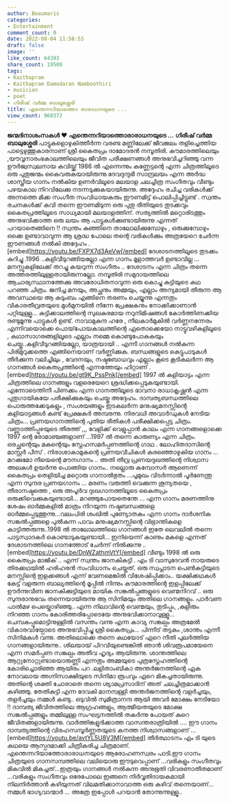 ```yaml
---
author: Beaumaris
categories:
- Entertainment
comment_count: 0
date: 2022-08-04 11:58:53
draft: false
image: ''
like_count: 64303
share_count: 19508
tags:
- Kaithapram
- Kaithapram Damodaran Namboothiri
- musician
- poet
- ഗിരീഷ് വർമ്മ ബാലുശ്ശേരി
title: എന്തെന്നറിയാത്തൊ രാരാധനയുടെ ...
view_count: 960372
---
```


**ജന്മദിനാശംസകൾ ❤** **എന്തെന്നറിയാത്തൊരാരാധനയുടെ ...** **ഗിരീഷ് വർമ്മ ബാലുശ്ശേരി** പാട്ടുകളൊഴുകിത്തീർന്ന വരണ്ട മണ്ണിലേക്ക് ജീവജലം തളിച്ചെത്തിയ പാട്ടെഴുത്തുകാരനാണ് ശ്രീ കൈതപ്രം ദാമോദരൻ നമ്പൂതിരി. കൗമാരത്തിലെയും ,യൗവ്വനാരംഭകാലത്തിലെയും ജീവിത പരീക്ഷണങ്ങൾ അനുഭവിച്ചറിഞ്ഞു വന്ന ഊർജ്വസ്വലനായ കവിയ്ക്ക് 1986 ൽ എന്നെന്നും കണ്ണേട്ടന്റെ എന്ന ചിത്രത്തിലൂടെ ഒരു പുതുജന്മം കൈവരുകയായിരുന്നു.ദേവദുന്ദുഭീ സാന്ദ്രലയം എന്ന അർദ്ധ ശാസ്ത്രീയ ഗാനം നൽകിയ ഉണർവിലൂടെ മലയാള ചലച്ചിത്ര സംഗീതവും വീണ്ടും പഴയകാല നിറവിലേക്കു നടന്നടുക്കുകയായിരുന്നു. അദ്ദേഹം രചിച്ച വരികൾക്ക് അന്നത്തെ മിക്ക സംഗീത സംവിധായകരും ഈണമിട്ട് പൊലിപ്പിച്ചിട്ടുണ്ട് . സ്വന്തം രചനകൾക്ക് കവി തന്നെ ഈണമിടുന്ന ഒരു പുതു രീതിയുടെ തുടക്കവും കൈതപ്രത്തിലൂടെ സാധ്യമായി മലയാളത്തിന്. സത്യത്തിൽ മറ്റൊരിടത്തും അനുഭവിക്കാത്ത ഒരു ലയം ആ പാട്ടുകൾക്കുണ്ടായിരുന്നു എന്നത് പറയാതെങ്ങിനെ !! സ്വന്തം കുഞ്ഞിനെ താലോലിക്കുമ്പോഴും , ഒരുക്കുമ്പോഴും ഒക്കെ ഉണ്ടാവാവുന്ന ആ ശ്രദ്ധ പോലെ തന്റെ വരികൾക്കും അത്രയേറെ ചേർന്ന ഈണങ്ങൾ നൽകി അദ്ദേഹം . [embed]https://youtu.be/FXPX7d3AeVw[/embed] ദേശാടനത്തിലൂടെ തുടക്കം കുറിച്ചു .1996 ..കളിവീടുറങ്ങിയല്ലോ എന്ന ഗാനം മൂളാത്തവർ ഉണ്ടാവില്ല ... മനസ്സുകളിലേക്ക് തറച്ചു കയറുന്ന സംഗീതം .. ദേശാടനം എന്ന ചിത്രം തന്നെ അത്തരത്തിലുള്ളതായിരുന്നല്ലോ. നമ്പൂതിരി സമുദായത്തിലെ ആചാര്യസ്ഥാനത്തേക്കു അവരോധിതനാവുന്ന ഒരു കൊച്ചു കുട്ടിയുടെ കഥ പറഞ്ഞ ചിത്രം. ജനിച്ച മനയും, അച്ഛനും അമ്മയും, എല്ലാം അന്യമായി തീരുന്ന ആ അവസ്ഥയെ ആ കുടുംബം എങ്ങിനെ തരണം ചെയ്യുന്നു എന്നതും വികാരതീവ്രതയുടെ മുൾമുനയിൽ നിന്നേ പ്രേക്ഷകനും നോക്കിക്കാണാൻ പറ്റിയുള്ളൂ... കുട്ടിക്കാലത്തിന്റെ സുഖകരമായ നറുനിമിഷങ്ങൾ കോർത്തിണക്കിയ രണ്ടുമൂന്നു പാട്ടുകൾ ഉണ്ട്. നാവാമുകുന്ദ ഹരേ , നീലകാർമുകിൽ വർണ്ണനന്നേരം എന്നിവയൊക്കെ പൊയ്‌പോയകാലത്തിന്റെ ഏതൊക്കെയോ നാട്ടുവഴികളിലൂടെ , കഥാസാഗരങ്ങളിലൂടെ എല്ലാം നമ്മെ കൊണ്ടുപോകുകയും ചെയ്തു..കളിവീടുറങ്ങിയല്ലോ, യാത്രയായി .. എന്നീ ഗാനങ്ങൾ നൽകുന്ന പിരിമുറുക്കത്തെ എങ്ങിനെയാണ് വർണ്ണിക്കുക. ബന്ധങ്ങളുടെ കെട്ടുപാടുകൾ തീർക്കുന്ന വലിച്ചിലും , വേദനയും, നഷ്ടബോധവും എല്ലാം കൂടെ കൂടികലർന്ന ആ ഗാനങ്ങൾ കൈതപ്രത്തിന്റെ എന്നത്തേയും ഹിറ്റാണ് . [embed]https://youtu.be/gt9K_PssPnk[/embed] 1997 ൽ കളിയാട്ടം എന്ന ചിത്രത്തിലെ ഗാനങ്ങളും വളരെയേറെ ശ്രദ്ധിക്കപ്പെടുകയുണ്ടായി. എന്നോടെന്തിനീ പിണക്കം എന്ന ഗാനത്തിലൂടെ ഭാവനാ രാധാകൃഷ്ണൻ എന്ന പുതുഗായികയേ പരീക്ഷിക്കുകയും ചെയ്തു അദ്ദേഹം. ദാമ്പത്യബന്ധത്തിലെ പൊരുത്തക്കേടുകളും , സംശയങ്ങളും ഇടകലർന്ന മനുഷ്യമനസ്സിന്റെ കളിയാട്ടങ്ങൾ കണ്ട് പ്രേക്ഷകർ അമ്പരന്നു. നിരവധി അവാർഡുകൾ നേടിയ ചിത്രം... പ്രണയഗാനത്തിന്റെ പുതിയ രീതികൾ പരീക്ഷിക്കപ്പെട്ട ചിത്രം. വണ്ണാത്തിപ്പുഴയുടെ തീരത്ത് ,,, വേളിക്ക് വെളുപ്പാൻ കാലം എന്ന ഗാനങ്ങളൊക്കെ 1997 ന്റെ രോമാഞ്ചങ്ങളാണ് ...1997 ൽ തന്നെ കാരുണ്യം എന്ന ചിത്രം. ഒരച്ഛന്റെയും മകന്റെയും സ്നേഹസമർപ്പണത്തിന്റെ ഗാഥ . ലോഹിതദാസിന്റെ മാസ്റ്റർ പീസ് . നിരാശാകാമുകന്റെ പ്രണയവീചികൾ കരഞ്ഞൊഴുകിയ ഗാനം ... മറക്കുമോ നീയെന്റെ മൗനഗാനം .. അതി തീവ്ര പ്രണയദുഖത്തിന്റെ നിശ്വാസ അലകൾ ഉയർന്നു പൊങ്ങിയ ഗാനം.. നല്ലൊരു കമ്പോസർ ആണെന്ന് കൈതപ്രം തെളിയിച്ച മറ്റൊരു ഗാനാൽഭുതം ...പൂമുഖം വിടർന്നാൽ പൂർണേന്തു എന്ന സുന്ദര പ്രണയഗാനം ... മരണം വരുത്തി വെക്കുന്ന ശൂന്യതയെ , തീരാനഷ്ടത്തെ , ഒരു അപൂർവ ദുഃഖഗാനത്തിലൂടെ കൈതപ്രം ഒരുക്കിവെക്കുകയുണ്ടായി... മറഞ്ഞുപോയതെന്തേ ... എന്ന ഗാനം മരണത്തിനു ശേഷം ഓർമ്മകളിൽ മാത്രം നിറയുന്ന നഷ്ടബന്ധങ്ങളെ ഓർമ്മപ്പെടുത്തുന്നു...വലംപിരി ശംഖിൽ പുണ്യോതകം എന്ന ഗാനം ദാർശനിക സങ്കൽപ്പങ്ങളെ പുൽകുന്ന പാവം മനുഷ്യമനസ്സിന്റെ വിഭ്രാന്തികളെ കാട്ടിത്തരുന്നു..1998 ൽ താലോലത്തിലെ ഗാനങ്ങൾ ഇതേ ലെവലിൽ തന്നെ പാട്ടസ്വാദകർ കൊണ്ടാടുകയുണ്ടായി... ഇനിയെന്ന് കാണും മകളെ എന്നത് ദേശാടനത്തിലെ ഗാനത്തോട് ചേർന്ന് നിൽക്കുന്നു .. [embed]https://youtu.be/DnWZathmVtY[/embed] വീണ്ടും 1998 ൽ ഒരു കൈതപ്രം മാജിക് .. എന്ന് സ്വന്തം ജാനകികുട്ടി . എം ടി വാസുദേവൻ നായരുടെ തിരക്കഥയിൽ ഹരിഹരൻ സംവിധാനം ചെയ്തത്. ഒരു സ്വപ്നാടന പെൺകുട്ടിയുടെ മനസ്സിന്റെ ഇളക്കങ്ങൾ എന്ന് വേണമെങ്കിൽ വിശേഷിപ്പിക്കാം.. യക്ഷിക്കഥകൾ കേട്ട് വളരുന്ന ബാല്യത്തിന്റെ മൂപ്പിൽ നിന്നും കൗമാരത്തിന്റെ ഇളപ്പിലേക്ക് ഊർന്നുവീണ ജാനകിക്കുട്ടിയുടെ മായിക സങ്കൽപ്പങ്ങളുടെ വെണ്മനിറവ് .. ഒരു സുന്ദരാനുഭവം തന്നെയായിരുന്നു ആ സിനിമയും അതിലെ ഗാനങ്ങളൂം. പാർവണ പാൽമഴ പെയ്തൊഴിഞ്ഞു.. എന്ന നിലാവിന്റെ വെണ്മയും, തുടിപ്പും, ,കുളിരും നിറഞ്ഞ ഗാനം കോരിത്തരിപ്പോടെയേ അനുഭവിക്കാനാവുള്ളൂ... ചെമ്പകപ്പൂമൊട്ടിനുള്ളിൽ വസന്തം വന്നു എന്ന കാവ്യ സങ്കല്പം അത്രമേൽ വികാരവായ്പോടെ അനുഭവിപ്പിച്ചു ശ്രീ കൈതപ്രം... പിന്നീട് തട്ടകം ,ശാന്തം എന്നീ സിനിമകൾ വന്നു. അതിലൊക്കെ തന്നെ കഥയോട് ഏറെ നീതി പുലർത്തിയ ഗാനങ്ങളായിരുന്നു.. ശിലയായ് പിറവിയുണ്ടെങ്കിൽ ഞാൻ ശിവരൂപമായേനെ എന്ന സമർപ്പണ സങ്കല്പം അതീവ ഹൃദ്യം ആയിരുന്നു. ശാന്തത്തിലെ ആറ്റുനോറ്റുണ്ടായൊരുണ്ണി എന്നതും അമ്മയുടെ പുത്രസ്നേഹത്തിന്റെ കോരിച്ചൊരിഞ്ഞ ആയിരം പറ .ലളിതാംബികാ അന്തർജനത്തിന്റെ ഏക നോവലായ അഗ്നിസാക്ഷിയുടെ സിനിമാ രൂപവും ഏറെ മികച്ചതായിരുന്നു. അതിന്റെ ശക്തി ചോരാതെ തന്നെ ശ്യാമപ്രസാദിന് അത് ചലച്ചിത്രമാക്കാൻ കഴിഞ്ഞു. തേതികുട്ടി എന്ന ദേവകി മാനമ്പള്ളി അന്തർജനത്തിന്റെ വളർച്ചയും, തളർച്ചയും നമ്മൾ കണ്ടു.. ഒടുവിൽ സുമിത്രാനന്ദ ആയി അവർ മോക്ഷം നേടിയോ !! ദാമ്പത്യ ജീവിതത്തിലെ ആഗ്രഹങ്ങളും, ആത്മീയതയുടെ മോക്ഷ സങ്കൽപ്പങ്ങളും തമ്മിലുള്ള സംഘട്ടനത്തിൽ തകർന്നു പോയത് കുറെ ജീവിതങ്ങളായിരുന്നു. വാർത്തിങ്കളുദിക്കാത്ത വാസന്തരാത്രിയിൽ .... ഈ ഗാനം ദാമ്പത്യത്തിന്റെ വിരഹസമ്പൂർണ്ണതയുടെ കനത്ത നിശ്വാസങ്ങളാണ് ... [embed]https://youtu.be/avtYL5U8V3M[/embed] തീർത്ഥാടനം എം ടി യുടെ കഥയെ ആസ്പദമാക്കി ചിത്രീകരിച്ച ചിത്രമാണ്. എന്തെന്നറിയാത്തോരാരാധനയുടെ ആരോഹണസ്വരം പാടി.ഈ ഗാനം ചിത്രയുടെ ഗാനസമ്പത്തിലെ വലിയൊരു ഈടുവെപ്പാണ് ...വരികളും സംഗീതവും മികവിൽ മികച്ചത്...ഇത്രയും ഗാനങ്ങൾ നൽകുന്ന അനുഭൂതി വിവരണാതീതമാണ് ...വരികളും സംഗീതവും ഒരേപോലെ ഇങ്ങനെ നിർവൃതിദായകമായി നിലനിർത്താൻ കഴിയുന്നത് വിലമതിക്കാനാവാത്ത ഒരു കഴിവ് തന്നെയാണ്... നമ്മൾ ഭാഗ്യവാന്മാർ ... അത്രേ ഇപ്പോൾ പറയാൻ തോന്നുന്നുള്ളൂ..